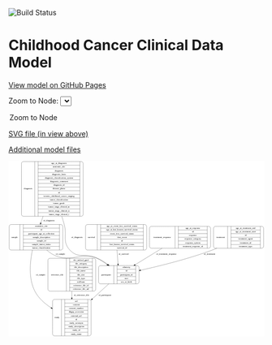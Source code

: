 <link rel='stylesheet' href="assets/style.css">
<link rel='stylesheet' href="https://unpkg.com/leaflet@1.5.1/dist/leaflet.css" integrity="sha512-xwE/Az9zrjBIphAcBb3F6JVqxf46+CDLwfLMHloNu6KEQCAWi6HcDUbeOfBIptF7tcCzusKFjFw2yuvEpDL9wQ==" crossorigin="">
<script type="text/javascript" src="https://code.jquery.com/jquery-3.2.1.min.js"></script>
<script type="text/javascript"  src="https://unpkg.com/leaflet@1.5.1/dist/leaflet.js"></script>
<script type="text/javascript" src="assets/actions.js"></script>

![Build Status](https://github.com/CBIIT/c3d-model/actions/workflows/model-test-and-deploy.yml/badge.svg)

# Childhood Cancer Clinical Data Model

[View model on GitHub Pages](https://cbiit.github.io/c3d-model/)


Zoom to Node: <select id="node_select">
  <option value="">Zoom to Node</option>
</select>
<div id="model"></div>

<p>
<a href="./model-desc/c3d-model.svg">SVG file (in view above)</a>
<p>
<a href="./model-desc">Additional model files</a>
<div id='graph' style='display:off;'>
<svg width="1612pt" height="1108pt"
 viewBox="0.00 0.00 1612.00 1108.00" xmlns="http://www.w3.org/2000/svg" xmlns:xlink="http://www.w3.org/1999/xlink">
<g id="graph0" class="graph" transform="scale(1 1) rotate(0) translate(4 1104)">
<title>Perl</title>
<polygon fill="#ffffff" stroke="transparent" points="-4,4 -4,-1104 1608,-1104 1608,4 -4,4"/>
<!-- treatment -->
<g id="node1" class="node">
<title>treatment</title>
<path fill="none" stroke="#000000" d="M1300,-553C1300,-553 1592,-553 1592,-553 1598,-553 1604,-559 1604,-565 1604,-565 1604,-679 1604,-679 1604,-685 1598,-691 1592,-691 1592,-691 1300,-691 1300,-691 1294,-691 1288,-685 1288,-679 1288,-679 1288,-565 1288,-565 1288,-559 1294,-553 1300,-553"/>
<text text-anchor="middle" x="1332.5" y="-618.3" font-family="Times,serif" font-size="14.00" fill="#000000">treatment</text>
<polyline fill="none" stroke="#000000" points="1377,-553 1377,-691 "/>
<text text-anchor="middle" x="1387.5" y="-618.3" font-family="Times,serif" font-size="14.00" fill="#000000"> </text>
<polyline fill="none" stroke="#000000" points="1398,-553 1398,-691 "/>
<text text-anchor="middle" x="1490.5" y="-675.8" font-family="Times,serif" font-size="14.00" fill="#000000">age_at_treatment_end</text>
<polyline fill="none" stroke="#000000" points="1398,-668 1583,-668 "/>
<text text-anchor="middle" x="1490.5" y="-652.8" font-family="Times,serif" font-size="14.00" fill="#000000">age_at_treatment_start</text>
<polyline fill="none" stroke="#000000" points="1398,-645 1583,-645 "/>
<text text-anchor="middle" x="1490.5" y="-629.8" font-family="Times,serif" font-size="14.00" fill="#000000">id</text>
<polyline fill="none" stroke="#000000" points="1398,-622 1583,-622 "/>
<text text-anchor="middle" x="1490.5" y="-606.8" font-family="Times,serif" font-size="14.00" fill="#000000">treatment_agent</text>
<polyline fill="none" stroke="#000000" points="1398,-599 1583,-599 "/>
<text text-anchor="middle" x="1490.5" y="-583.8" font-family="Times,serif" font-size="14.00" fill="#000000">treatment_id</text>
<polyline fill="none" stroke="#000000" points="1398,-576 1583,-576 "/>
<text text-anchor="middle" x="1490.5" y="-560.8" font-family="Times,serif" font-size="14.00" fill="#000000">treatment_type</text>
<polyline fill="none" stroke="#000000" points="1583,-553 1583,-691 "/>
<text text-anchor="middle" x="1593.5" y="-618.3" font-family="Times,serif" font-size="14.00" fill="#000000"> </text>
</g>
<!-- participant -->
<g id="node7" class="node">
<title>participant</title>
<path fill="none" stroke="#000000" d="M575.5,-328.5C575.5,-328.5 806.5,-328.5 806.5,-328.5 812.5,-328.5 818.5,-334.5 818.5,-340.5 818.5,-340.5 818.5,-431.5 818.5,-431.5 818.5,-437.5 812.5,-443.5 806.5,-443.5 806.5,-443.5 575.5,-443.5 575.5,-443.5 569.5,-443.5 563.5,-437.5 563.5,-431.5 563.5,-431.5 563.5,-340.5 563.5,-340.5 563.5,-334.5 569.5,-328.5 575.5,-328.5"/>
<text text-anchor="middle" x="611.5" y="-382.3" font-family="Times,serif" font-size="14.00" fill="#000000">participant</text>
<polyline fill="none" stroke="#000000" points="659.5,-328.5 659.5,-443.5 "/>
<text text-anchor="middle" x="670" y="-382.3" font-family="Times,serif" font-size="14.00" fill="#000000"> </text>
<polyline fill="none" stroke="#000000" points="680.5,-328.5 680.5,-443.5 "/>
<text text-anchor="middle" x="739" y="-428.3" font-family="Times,serif" font-size="14.00" fill="#000000">ethnicity</text>
<polyline fill="none" stroke="#000000" points="680.5,-420.5 797.5,-420.5 "/>
<text text-anchor="middle" x="739" y="-405.3" font-family="Times,serif" font-size="14.00" fill="#000000">id</text>
<polyline fill="none" stroke="#000000" points="680.5,-397.5 797.5,-397.5 "/>
<text text-anchor="middle" x="739" y="-382.3" font-family="Times,serif" font-size="14.00" fill="#000000">participant_id</text>
<polyline fill="none" stroke="#000000" points="680.5,-374.5 797.5,-374.5 "/>
<text text-anchor="middle" x="739" y="-359.3" font-family="Times,serif" font-size="14.00" fill="#000000">race</text>
<polyline fill="none" stroke="#000000" points="680.5,-351.5 797.5,-351.5 "/>
<text text-anchor="middle" x="739" y="-336.3" font-family="Times,serif" font-size="14.00" fill="#000000">sex_at_birth</text>
<polyline fill="none" stroke="#000000" points="797.5,-328.5 797.5,-443.5 "/>
<text text-anchor="middle" x="808" y="-382.3" font-family="Times,serif" font-size="14.00" fill="#000000"> </text>
</g>
<!-- treatment&#45;&gt;participant -->
<g id="edge4" class="edge">
<title>treatment&#45;&gt;participant</title>
<path fill="none" stroke="#000000" d="M1308.8479,-552.9014C1298.8396,-548.6559 1288.8208,-544.637 1279,-541 1128.422,-485.2363 949.2086,-441.0203 828.5403,-414.3147"/>
<polygon fill="#000000" stroke="#000000" points="829.0231,-410.8372 818.5042,-412.1041 827.5172,-417.6734 829.0231,-410.8372"/>
<text text-anchor="middle" x="1263" y="-511.8" font-family="Times,serif" font-size="14.00" fill="#000000">of_treatment</text>
</g>
<!-- survival -->
<g id="node2" class="node">
<title>survival</title>
<path fill="none" stroke="#000000" d="M493.5,-541.5C493.5,-541.5 854.5,-541.5 854.5,-541.5 860.5,-541.5 866.5,-547.5 866.5,-553.5 866.5,-553.5 866.5,-690.5 866.5,-690.5 866.5,-696.5 860.5,-702.5 854.5,-702.5 854.5,-702.5 493.5,-702.5 493.5,-702.5 487.5,-702.5 481.5,-696.5 481.5,-690.5 481.5,-690.5 481.5,-553.5 481.5,-553.5 481.5,-547.5 487.5,-541.5 493.5,-541.5"/>
<text text-anchor="middle" x="518.5" y="-618.3" font-family="Times,serif" font-size="14.00" fill="#000000">survival</text>
<polyline fill="none" stroke="#000000" points="555.5,-541.5 555.5,-702.5 "/>
<text text-anchor="middle" x="566" y="-618.3" font-family="Times,serif" font-size="14.00" fill="#000000"> </text>
<polyline fill="none" stroke="#000000" points="576.5,-541.5 576.5,-702.5 "/>
<text text-anchor="middle" x="711" y="-687.3" font-family="Times,serif" font-size="14.00" fill="#000000">age_at_event_free_survival_status</text>
<polyline fill="none" stroke="#000000" points="576.5,-679.5 845.5,-679.5 "/>
<text text-anchor="middle" x="711" y="-664.3" font-family="Times,serif" font-size="14.00" fill="#000000">age_at_last_known_survival_status</text>
<polyline fill="none" stroke="#000000" points="576.5,-656.5 845.5,-656.5 "/>
<text text-anchor="middle" x="711" y="-641.3" font-family="Times,serif" font-size="14.00" fill="#000000">event_free_survival_status</text>
<polyline fill="none" stroke="#000000" points="576.5,-633.5 845.5,-633.5 "/>
<text text-anchor="middle" x="711" y="-618.3" font-family="Times,serif" font-size="14.00" fill="#000000">first_event</text>
<polyline fill="none" stroke="#000000" points="576.5,-610.5 845.5,-610.5 "/>
<text text-anchor="middle" x="711" y="-595.3" font-family="Times,serif" font-size="14.00" fill="#000000">id</text>
<polyline fill="none" stroke="#000000" points="576.5,-587.5 845.5,-587.5 "/>
<text text-anchor="middle" x="711" y="-572.3" font-family="Times,serif" font-size="14.00" fill="#000000">last_known_survival_status</text>
<polyline fill="none" stroke="#000000" points="576.5,-564.5 845.5,-564.5 "/>
<text text-anchor="middle" x="711" y="-549.3" font-family="Times,serif" font-size="14.00" fill="#000000">survival_id</text>
<polyline fill="none" stroke="#000000" points="845.5,-541.5 845.5,-702.5 "/>
<text text-anchor="middle" x="856" y="-618.3" font-family="Times,serif" font-size="14.00" fill="#000000"> </text>
</g>
<!-- survival&#45;&gt;participant -->
<g id="edge5" class="edge">
<title>survival&#45;&gt;participant</title>
<path fill="none" stroke="#000000" d="M679.8029,-541.4423C681.8499,-513.0254 684.1297,-481.3765 686.0951,-454.0919"/>
<polygon fill="#000000" stroke="#000000" points="689.6042,-454.0899 686.8318,-443.8643 682.6223,-453.5869 689.6042,-454.0899"/>
<text text-anchor="middle" x="721.5" y="-511.8" font-family="Times,serif" font-size="14.00" fill="#000000">of_survival</text>
</g>
<!-- reference_file -->
<g id="node3" class="node">
<title>reference_file</title>
<path fill="none" stroke="#000000" d="M256.5,-282.5C256.5,-282.5 533.5,-282.5 533.5,-282.5 539.5,-282.5 545.5,-288.5 545.5,-294.5 545.5,-294.5 545.5,-477.5 545.5,-477.5 545.5,-483.5 539.5,-489.5 533.5,-489.5 533.5,-489.5 256.5,-489.5 256.5,-489.5 250.5,-489.5 244.5,-483.5 244.5,-477.5 244.5,-477.5 244.5,-294.5 244.5,-294.5 244.5,-288.5 250.5,-282.5 256.5,-282.5"/>
<text text-anchor="middle" x="302.5" y="-382.3" font-family="Times,serif" font-size="14.00" fill="#000000">reference_file</text>
<polyline fill="none" stroke="#000000" points="360.5,-282.5 360.5,-489.5 "/>
<text text-anchor="middle" x="371" y="-382.3" font-family="Times,serif" font-size="14.00" fill="#000000"> </text>
<polyline fill="none" stroke="#000000" points="381.5,-282.5 381.5,-489.5 "/>
<text text-anchor="middle" x="453" y="-474.3" font-family="Times,serif" font-size="14.00" fill="#000000">dcf_indexd_guid</text>
<polyline fill="none" stroke="#000000" points="381.5,-466.5 524.5,-466.5 "/>
<text text-anchor="middle" x="453" y="-451.3" font-family="Times,serif" font-size="14.00" fill="#000000">file_category</text>
<polyline fill="none" stroke="#000000" points="381.5,-443.5 524.5,-443.5 "/>
<text text-anchor="middle" x="453" y="-428.3" font-family="Times,serif" font-size="14.00" fill="#000000">file_description</text>
<polyline fill="none" stroke="#000000" points="381.5,-420.5 524.5,-420.5 "/>
<text text-anchor="middle" x="453" y="-405.3" font-family="Times,serif" font-size="14.00" fill="#000000">file_name</text>
<polyline fill="none" stroke="#000000" points="381.5,-397.5 524.5,-397.5 "/>
<text text-anchor="middle" x="453" y="-382.3" font-family="Times,serif" font-size="14.00" fill="#000000">file_size</text>
<polyline fill="none" stroke="#000000" points="381.5,-374.5 524.5,-374.5 "/>
<text text-anchor="middle" x="453" y="-359.3" font-family="Times,serif" font-size="14.00" fill="#000000">file_type</text>
<polyline fill="none" stroke="#000000" points="381.5,-351.5 524.5,-351.5 "/>
<text text-anchor="middle" x="453" y="-336.3" font-family="Times,serif" font-size="14.00" fill="#000000">md5sum</text>
<polyline fill="none" stroke="#000000" points="381.5,-328.5 524.5,-328.5 "/>
<text text-anchor="middle" x="453" y="-313.3" font-family="Times,serif" font-size="14.00" fill="#000000">reference_file_id</text>
<polyline fill="none" stroke="#000000" points="381.5,-305.5 524.5,-305.5 "/>
<text text-anchor="middle" x="453" y="-290.3" font-family="Times,serif" font-size="14.00" fill="#000000">reference_file_url</text>
<polyline fill="none" stroke="#000000" points="524.5,-282.5 524.5,-489.5 "/>
<text text-anchor="middle" x="535" y="-382.3" font-family="Times,serif" font-size="14.00" fill="#000000"> </text>
</g>
<!-- study -->
<g id="node4" class="node">
<title>study</title>
<path fill="none" stroke="#000000" d="M285.5,-.5C285.5,-.5 504.5,-.5 504.5,-.5 510.5,-.5 516.5,-6.5 516.5,-12.5 516.5,-12.5 516.5,-218.5 516.5,-218.5 516.5,-224.5 510.5,-230.5 504.5,-230.5 504.5,-230.5 285.5,-230.5 285.5,-230.5 279.5,-230.5 273.5,-224.5 273.5,-218.5 273.5,-218.5 273.5,-12.5 273.5,-12.5 273.5,-6.5 279.5,-.5 285.5,-.5"/>
<text text-anchor="middle" x="301.5" y="-111.8" font-family="Times,serif" font-size="14.00" fill="#000000">study</text>
<polyline fill="none" stroke="#000000" points="329.5,-.5 329.5,-230.5 "/>
<text text-anchor="middle" x="340" y="-111.8" font-family="Times,serif" font-size="14.00" fill="#000000"> </text>
<polyline fill="none" stroke="#000000" points="350.5,-.5 350.5,-230.5 "/>
<text text-anchor="middle" x="423" y="-215.3" font-family="Times,serif" font-size="14.00" fill="#000000">acl</text>
<polyline fill="none" stroke="#000000" points="350.5,-207.5 495.5,-207.5 "/>
<text text-anchor="middle" x="423" y="-192.3" font-family="Times,serif" font-size="14.00" fill="#000000">consent</text>
<polyline fill="none" stroke="#000000" points="350.5,-184.5 495.5,-184.5 "/>
<text text-anchor="middle" x="423" y="-169.3" font-family="Times,serif" font-size="14.00" fill="#000000">consent_number</text>
<polyline fill="none" stroke="#000000" points="350.5,-161.5 495.5,-161.5 "/>
<text text-anchor="middle" x="423" y="-146.3" font-family="Times,serif" font-size="14.00" fill="#000000">dbgap_accession</text>
<polyline fill="none" stroke="#000000" points="350.5,-138.5 495.5,-138.5 "/>
<text text-anchor="middle" x="423" y="-123.3" font-family="Times,serif" font-size="14.00" fill="#000000">external_url</text>
<polyline fill="none" stroke="#000000" points="350.5,-115.5 495.5,-115.5 "/>
<text text-anchor="middle" x="423" y="-100.3" font-family="Times,serif" font-size="14.00" fill="#000000">id</text>
<polyline fill="none" stroke="#000000" points="350.5,-92.5 495.5,-92.5 "/>
<text text-anchor="middle" x="423" y="-77.3" font-family="Times,serif" font-size="14.00" fill="#000000">study_acronym</text>
<polyline fill="none" stroke="#000000" points="350.5,-69.5 495.5,-69.5 "/>
<text text-anchor="middle" x="423" y="-54.3" font-family="Times,serif" font-size="14.00" fill="#000000">study_description</text>
<polyline fill="none" stroke="#000000" points="350.5,-46.5 495.5,-46.5 "/>
<text text-anchor="middle" x="423" y="-31.3" font-family="Times,serif" font-size="14.00" fill="#000000">study_id</text>
<polyline fill="none" stroke="#000000" points="350.5,-23.5 495.5,-23.5 "/>
<text text-anchor="middle" x="423" y="-8.3" font-family="Times,serif" font-size="14.00" fill="#000000">study_name</text>
<polyline fill="none" stroke="#000000" points="495.5,-.5 495.5,-230.5 "/>
<text text-anchor="middle" x="506" y="-111.8" font-family="Times,serif" font-size="14.00" fill="#000000"> </text>
</g>
<!-- reference_file&#45;&gt;study -->
<g id="edge9" class="edge">
<title>reference_file&#45;&gt;study</title>
<path fill="none" stroke="#000000" d="M395,-282.1912C395,-268.6437 395,-254.6506 395,-240.7975"/>
<polygon fill="#000000" stroke="#000000" points="398.5001,-240.7434 395,-230.7434 391.5001,-240.7435 398.5001,-240.7434"/>
<text text-anchor="middle" x="455.5" y="-252.8" font-family="Times,serif" font-size="14.00" fill="#000000">of_reference_file</text>
</g>
<!-- sample -->
<g id="node5" class="node">
<title>sample</title>
<path fill="none" stroke="#000000" d="M12,-541.5C12,-541.5 326,-541.5 326,-541.5 332,-541.5 338,-547.5 338,-553.5 338,-553.5 338,-690.5 338,-690.5 338,-696.5 332,-702.5 326,-702.5 326,-702.5 12,-702.5 12,-702.5 6,-702.5 0,-696.5 0,-690.5 0,-690.5 0,-553.5 0,-553.5 0,-547.5 6,-541.5 12,-541.5"/>
<text text-anchor="middle" x="34" y="-618.3" font-family="Times,serif" font-size="14.00" fill="#000000">sample</text>
<polyline fill="none" stroke="#000000" points="68,-541.5 68,-702.5 "/>
<text text-anchor="middle" x="78.5" y="-618.3" font-family="Times,serif" font-size="14.00" fill="#000000"> </text>
<polyline fill="none" stroke="#000000" points="89,-541.5 89,-702.5 "/>
<text text-anchor="middle" x="203" y="-687.3" font-family="Times,serif" font-size="14.00" fill="#000000">anatomic_site</text>
<polyline fill="none" stroke="#000000" points="89,-679.5 317,-679.5 "/>
<text text-anchor="middle" x="203" y="-664.3" font-family="Times,serif" font-size="14.00" fill="#000000">id</text>
<polyline fill="none" stroke="#000000" points="89,-656.5 317,-656.5 "/>
<text text-anchor="middle" x="203" y="-641.3" font-family="Times,serif" font-size="14.00" fill="#000000">participant_age_at_collection</text>
<polyline fill="none" stroke="#000000" points="89,-633.5 317,-633.5 "/>
<text text-anchor="middle" x="203" y="-618.3" font-family="Times,serif" font-size="14.00" fill="#000000">sample_description</text>
<polyline fill="none" stroke="#000000" points="89,-610.5 317,-610.5 "/>
<text text-anchor="middle" x="203" y="-595.3" font-family="Times,serif" font-size="14.00" fill="#000000">sample_id</text>
<polyline fill="none" stroke="#000000" points="89,-587.5 317,-587.5 "/>
<text text-anchor="middle" x="203" y="-572.3" font-family="Times,serif" font-size="14.00" fill="#000000">sample_tumor_status</text>
<polyline fill="none" stroke="#000000" points="89,-564.5 317,-564.5 "/>
<text text-anchor="middle" x="203" y="-549.3" font-family="Times,serif" font-size="14.00" fill="#000000">tumor_classification</text>
<polyline fill="none" stroke="#000000" points="317,-541.5 317,-702.5 "/>
<text text-anchor="middle" x="327.5" y="-618.3" font-family="Times,serif" font-size="14.00" fill="#000000"> </text>
</g>
<!-- sample&#45;&gt;study -->
<g id="edge6" class="edge">
<title>sample&#45;&gt;study</title>
<path fill="none" stroke="#000000" d="M146.6666,-541.238C131.3508,-469.1189 120.4715,-362.7179 162,-282 184.4562,-238.3526 224.2456,-203.6073 264.6592,-177.3896"/>
<polygon fill="#000000" stroke="#000000" points="266.7118,-180.2325 273.2864,-171.9244 262.9658,-174.3192 266.7118,-180.2325"/>
<text text-anchor="middle" x="198.5" y="-382.3" font-family="Times,serif" font-size="14.00" fill="#000000">of_sample</text>
</g>
<!-- sample&#45;&gt;participant -->
<g id="edge7" class="edge">
<title>sample&#45;&gt;participant</title>
<path fill="none" stroke="#000000" d="M236.8207,-541.4323C251.9385,-528.1044 268.9053,-516.0315 287,-508 395.7087,-459.7486 442.6177,-531.7104 554,-490 578.441,-480.8473 602.1616,-465.8225 622.805,-450.0018"/>
<polygon fill="#000000" stroke="#000000" points="625.1592,-452.6031 630.8576,-443.6713 620.8329,-447.1 625.1592,-452.6031"/>
<text text-anchor="middle" x="323.5" y="-511.8" font-family="Times,serif" font-size="14.00" fill="#000000">of_sample</text>
</g>
<!-- diagnosis -->
<g id="node6" class="node">
<title>diagnosis</title>
<path fill="none" stroke="#000000" d="M89.5,-754.5C89.5,-754.5 454.5,-754.5 454.5,-754.5 460.5,-754.5 466.5,-760.5 466.5,-766.5 466.5,-766.5 466.5,-1087.5 466.5,-1087.5 466.5,-1093.5 460.5,-1099.5 454.5,-1099.5 454.5,-1099.5 89.5,-1099.5 89.5,-1099.5 83.5,-1099.5 77.5,-1093.5 77.5,-1087.5 77.5,-1087.5 77.5,-766.5 77.5,-766.5 77.5,-760.5 83.5,-754.5 89.5,-754.5"/>
<text text-anchor="middle" x="119.5" y="-923.3" font-family="Times,serif" font-size="14.00" fill="#000000">diagnosis</text>
<polyline fill="none" stroke="#000000" points="161.5,-754.5 161.5,-1099.5 "/>
<text text-anchor="middle" x="172" y="-923.3" font-family="Times,serif" font-size="14.00" fill="#000000"> </text>
<polyline fill="none" stroke="#000000" points="182.5,-754.5 182.5,-1099.5 "/>
<text text-anchor="middle" x="314" y="-1084.3" font-family="Times,serif" font-size="14.00" fill="#000000">age_at_diagnosis</text>
<polyline fill="none" stroke="#000000" points="182.5,-1076.5 445.5,-1076.5 "/>
<text text-anchor="middle" x="314" y="-1061.3" font-family="Times,serif" font-size="14.00" fill="#000000">anatomic_site</text>
<polyline fill="none" stroke="#000000" points="182.5,-1053.5 445.5,-1053.5 "/>
<text text-anchor="middle" x="314" y="-1038.3" font-family="Times,serif" font-size="14.00" fill="#000000">diagnosis</text>
<polyline fill="none" stroke="#000000" points="182.5,-1030.5 445.5,-1030.5 "/>
<text text-anchor="middle" x="314" y="-1015.3" font-family="Times,serif" font-size="14.00" fill="#000000">diagnosis_basis</text>
<polyline fill="none" stroke="#000000" points="182.5,-1007.5 445.5,-1007.5 "/>
<text text-anchor="middle" x="314" y="-992.3" font-family="Times,serif" font-size="14.00" fill="#000000">diagnosis_classification_system</text>
<polyline fill="none" stroke="#000000" points="182.5,-984.5 445.5,-984.5 "/>
<text text-anchor="middle" x="314" y="-969.3" font-family="Times,serif" font-size="14.00" fill="#000000">diagnosis_comment</text>
<polyline fill="none" stroke="#000000" points="182.5,-961.5 445.5,-961.5 "/>
<text text-anchor="middle" x="314" y="-946.3" font-family="Times,serif" font-size="14.00" fill="#000000">diagnosis_id</text>
<polyline fill="none" stroke="#000000" points="182.5,-938.5 445.5,-938.5 "/>
<text text-anchor="middle" x="314" y="-923.3" font-family="Times,serif" font-size="14.00" fill="#000000">disease_phase</text>
<polyline fill="none" stroke="#000000" points="182.5,-915.5 445.5,-915.5 "/>
<text text-anchor="middle" x="314" y="-900.3" font-family="Times,serif" font-size="14.00" fill="#000000">id</text>
<polyline fill="none" stroke="#000000" points="182.5,-892.5 445.5,-892.5 "/>
<text text-anchor="middle" x="314" y="-877.3" font-family="Times,serif" font-size="14.00" fill="#000000">toronto_childhood_cancer_staging</text>
<polyline fill="none" stroke="#000000" points="182.5,-869.5 445.5,-869.5 "/>
<text text-anchor="middle" x="314" y="-854.3" font-family="Times,serif" font-size="14.00" fill="#000000">tumor_classification</text>
<polyline fill="none" stroke="#000000" points="182.5,-846.5 445.5,-846.5 "/>
<text text-anchor="middle" x="314" y="-831.3" font-family="Times,serif" font-size="14.00" fill="#000000">tumor_grade</text>
<polyline fill="none" stroke="#000000" points="182.5,-823.5 445.5,-823.5 "/>
<text text-anchor="middle" x="314" y="-808.3" font-family="Times,serif" font-size="14.00" fill="#000000">tumor_stage_clinical_m</text>
<polyline fill="none" stroke="#000000" points="182.5,-800.5 445.5,-800.5 "/>
<text text-anchor="middle" x="314" y="-785.3" font-family="Times,serif" font-size="14.00" fill="#000000">tumor_stage_clinical_n</text>
<polyline fill="none" stroke="#000000" points="182.5,-777.5 445.5,-777.5 "/>
<text text-anchor="middle" x="314" y="-762.3" font-family="Times,serif" font-size="14.00" fill="#000000">tumor_stage_clinical_t</text>
<polyline fill="none" stroke="#000000" points="445.5,-754.5 445.5,-1099.5 "/>
<text text-anchor="middle" x="456" y="-923.3" font-family="Times,serif" font-size="14.00" fill="#000000"> </text>
</g>
<!-- diagnosis&#45;&gt;sample -->
<g id="edge1" class="edge">
<title>diagnosis&#45;&gt;sample</title>
<path fill="none" stroke="#000000" d="M213.7279,-754.4468C208.8564,-740.0214 204.0671,-725.8396 199.5386,-712.4299"/>
<polygon fill="#000000" stroke="#000000" points="202.8054,-711.164 196.2898,-702.8095 196.1733,-713.4037 202.8054,-711.164"/>
<text text-anchor="middle" x="250.5" y="-724.8" font-family="Times,serif" font-size="14.00" fill="#000000">of_diagnosis</text>
</g>
<!-- diagnosis&#45;&gt;participant -->
<g id="edge2" class="edge">
<title>diagnosis&#45;&gt;participant</title>
<path fill="none" stroke="#000000" d="M331.8489,-754.2078C337.2148,-736.9811 342.3636,-719.6953 347,-703 366.7356,-631.9331 332.7351,-594.9763 383,-541 437.0484,-482.9608 483.2763,-525.8879 554,-490 575.7664,-478.9549 597.5998,-464.3606 617.2384,-449.6095"/>
<polygon fill="#000000" stroke="#000000" points="619.4003,-452.3625 625.2249,-443.5123 615.1525,-446.7986 619.4003,-452.3625"/>
<text text-anchor="middle" x="427.5" y="-618.3" font-family="Times,serif" font-size="14.00" fill="#000000">of_diagnosis</text>
</g>
<!-- participant&#45;&gt;study -->
<g id="edge8" class="edge">
<title>participant&#45;&gt;study</title>
<path fill="none" stroke="#000000" d="M627.8636,-328.3027C597.5875,-300.6348 560.1549,-266.4271 524.2232,-233.5908"/>
<polygon fill="#000000" stroke="#000000" points="526.3246,-230.7698 516.5816,-226.6075 521.6024,-235.9371 526.3246,-230.7698"/>
<text text-anchor="middle" x="602.5" y="-252.8" font-family="Times,serif" font-size="14.00" fill="#000000">of_participant</text>
</g>
<!-- treatment_response -->
<g id="node8" class="node">
<title>treatment_response</title>
<path fill="none" stroke="#000000" d="M896.5,-553C896.5,-553 1257.5,-553 1257.5,-553 1263.5,-553 1269.5,-559 1269.5,-565 1269.5,-565 1269.5,-679 1269.5,-679 1269.5,-685 1263.5,-691 1257.5,-691 1257.5,-691 896.5,-691 896.5,-691 890.5,-691 884.5,-685 884.5,-679 884.5,-679 884.5,-565 884.5,-565 884.5,-559 890.5,-553 896.5,-553"/>
<text text-anchor="middle" x="965" y="-618.3" font-family="Times,serif" font-size="14.00" fill="#000000">treatment_response</text>
<polyline fill="none" stroke="#000000" points="1045.5,-553 1045.5,-691 "/>
<text text-anchor="middle" x="1056" y="-618.3" font-family="Times,serif" font-size="14.00" fill="#000000"> </text>
<polyline fill="none" stroke="#000000" points="1066.5,-553 1066.5,-691 "/>
<text text-anchor="middle" x="1157.5" y="-675.8" font-family="Times,serif" font-size="14.00" fill="#000000">age_at_response</text>
<polyline fill="none" stroke="#000000" points="1066.5,-668 1248.5,-668 "/>
<text text-anchor="middle" x="1157.5" y="-652.8" font-family="Times,serif" font-size="14.00" fill="#000000">id</text>
<polyline fill="none" stroke="#000000" points="1066.5,-645 1248.5,-645 "/>
<text text-anchor="middle" x="1157.5" y="-629.8" font-family="Times,serif" font-size="14.00" fill="#000000">response</text>
<polyline fill="none" stroke="#000000" points="1066.5,-622 1248.5,-622 "/>
<text text-anchor="middle" x="1157.5" y="-606.8" font-family="Times,serif" font-size="14.00" fill="#000000">response_category</text>
<polyline fill="none" stroke="#000000" points="1066.5,-599 1248.5,-599 "/>
<text text-anchor="middle" x="1157.5" y="-583.8" font-family="Times,serif" font-size="14.00" fill="#000000">response_system</text>
<polyline fill="none" stroke="#000000" points="1066.5,-576 1248.5,-576 "/>
<text text-anchor="middle" x="1157.5" y="-560.8" font-family="Times,serif" font-size="14.00" fill="#000000">treatment_response_id</text>
<polyline fill="none" stroke="#000000" points="1248.5,-553 1248.5,-691 "/>
<text text-anchor="middle" x="1259" y="-618.3" font-family="Times,serif" font-size="14.00" fill="#000000"> </text>
</g>
<!-- treatment_response&#45;&gt;participant -->
<g id="edge3" class="edge">
<title>treatment_response&#45;&gt;participant</title>
<path fill="none" stroke="#000000" d="M964.0554,-552.9458C910.2066,-520.0227 846.2524,-480.9211 793.7792,-448.8391"/>
<polygon fill="#000000" stroke="#000000" points="795.4835,-445.7788 785.1261,-443.5486 791.8321,-451.751 795.4835,-445.7788"/>
<text text-anchor="middle" x="991" y="-511.8" font-family="Times,serif" font-size="14.00" fill="#000000">of_treatment_response</text>
</g>
</g>
</svg>
</div>
